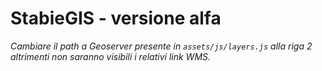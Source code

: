 # StabieGIS - versione alfa
*Cambiare il path a Geoserver presente in `assets/js/layers.js` alla riga 2 altrimenti non saranno visibili i relativi link WMS.*